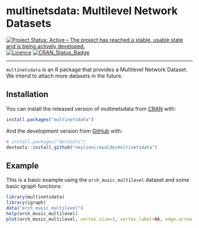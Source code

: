 multinetsdata: Multilevel Network Datasets
================

<!-- README.md is generated from README.Rmd. Please edit that file -->

<!-- badges: start -->

[![Project Status: Active – The project has reached a stable, usable
state and is being actively
developed.](http://www.repostatus.org/badges/latest/active.svg)](http://www.repostatus.org/#active)
[![Licence](https://img.shields.io/badge/licence-GPL--3-blue.svg)](https://www.gnu.org/licenses/gpl-3.0.en.html)
[![CRAN\_Status\_Badge](http://www.r-pkg.org/badges/version/multinetsdata)](https://cran.r-project.org/package=multinetsdata)

-----

<!-- [![packageversion](https://img.shields.io/badge/Package%20version-0.1.0-orange.svg?style=flat-square)](commits/master) -->

<!-- [![Last-changedate](https://img.shields.io/badge/last%20change-2019--10--28-yellowgreen.svg)](/commits/master) -->

<!-- badges: end -->

`multinetsdata` is an R package that provides a Multilevel Network
Dataset. We intend to attach more datasets in the future.

## Installation

You can install the released version of multinetsdata from
[CRAN](https://CRAN.R-project.org) with:

``` r
install.packages("multinetsdata")
```

And the development version from [GitHub](https://github.com/) with:

``` r
# install.packages("devtools")
devtools::install_github("neylsoncrepalde/multinetsdata")
```

## Example

This is a basic example using the `orch_music_multilevel` dataset and
some basic igraph functions:

``` r
library(multinetsdata)
library(igraph)
data("orch_music_multilevel")
help(orch_music_multilevel)
plot(orch_music_multilevel, vertex.size=3, vertex.label=NA, edge.arrow.size=.3)
```

